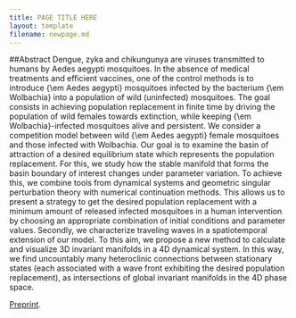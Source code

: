 ```yaml
---
title: PAGE TITLE HERE
layout: template
filename: newpage.md
--- 
```


##Abstract
Dengue, zyka and chikungunya are viruses transmitted to humans by Aedes aegypti mosquitoes. In the absence of medical treatments and efficient vaccines, one of the control methods is to introduce {\em Aedes aegypti} mosquitoes infected by the bacterium {\em Wolbachia}  into a population of wild (uninfected) mosquitoes. The goal consists in achieving population replacement in finite time by driving the population of wild females towards extinction, while keeping {\em Wolbachia}-infected mosquitoes alive and persistent. 
We consider a competition model between wild  {\em Aedes aegypti} female mosquitoes and those infected with  Wolbachia. Our goal is to examine the basin of attraction of a desired equilibrium state which represents the population replacement. For this, we study how the stable manifold that forms the basin boundary of interest changes under parameter variation. To achieve this, we combine tools from dynamical systems and geometric singular perturbation theory with numerical continuation methods. This allows us to present a strategy to get the desired population replacement with a minimum amount of released infected mosquitoes in a human intervention by choosing an appropriate combination of initial conditions and parameter values. Secondly, we characterize traveling waves in a spatiotemporal extension of our model. To this aim, we propose a new method to calculate and visualize 3D invariant manifolds in a 4D dynamical system.  In this way, we find uncountably many heteroclinic connections between stationary states (each associated with a wave front exhibiting the desired population replacement), as intersections of global invariant manifolds in the 4D phase space.

[Preprint](/assets/files/Wolbachia2020.pdf).
